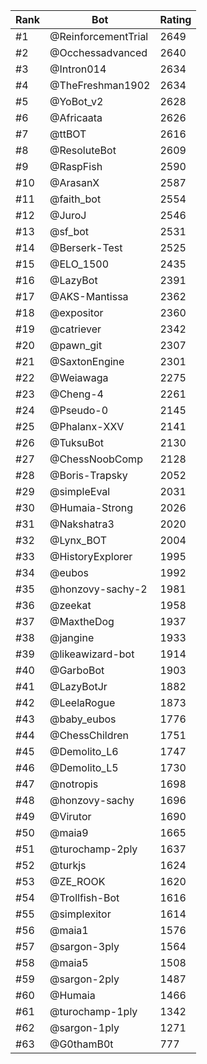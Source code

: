 Rank|Bot|Rating
---|---|---
#1|@ReinforcementTrial|2649
#2|@Occhessadvanced|2640
#3|@Intron014|2634
#4|@TheFreshman1902|2634
#5|@YoBot_v2|2628
#6|@Africaata|2626
#7|@ttBOT|2616
#8|@ResoluteBot|2609
#9|@RaspFish|2590
#10|@ArasanX|2587
#11|@faith_bot|2554
#12|@JuroJ|2546
#13|@sf_bot|2531
#14|@Berserk-Test|2525
#15|@ELO_1500|2435
#16|@LazyBot|2391
#17|@AKS-Mantissa|2362
#18|@expositor|2360
#19|@catriever|2342
#20|@pawn_git|2307
#21|@SaxtonEngine|2301
#22|@Weiawaga|2275
#23|@Cheng-4|2261
#24|@Pseudo-0|2145
#25|@Phalanx-XXV|2141
#26|@TuksuBot|2130
#27|@ChessNoobComp|2128
#28|@Boris-Trapsky|2052
#29|@simpleEval|2031
#30|@Humaia-Strong|2026
#31|@Nakshatra3|2020
#32|@Lynx_BOT|2004
#33|@HistoryExplorer|1995
#34|@eubos|1992
#35|@honzovy-sachy-2|1981
#36|@zeekat|1958
#37|@MaxtheDog|1937
#38|@jangine|1933
#39|@likeawizard-bot|1914
#40|@GarboBot|1903
#41|@LazyBotJr|1882
#42|@LeelaRogue|1873
#43|@baby_eubos|1776
#44|@ChessChildren|1751
#45|@Demolito_L6|1747
#46|@Demolito_L5|1730
#47|@notropis|1698
#48|@honzovy-sachy|1696
#49|@Virutor|1690
#50|@maia9|1665
#51|@turochamp-2ply|1637
#52|@turkjs|1624
#53|@ZE_ROOK|1620
#54|@Trollfish-Bot|1616
#55|@simplexitor|1614
#56|@maia1|1576
#57|@sargon-3ply|1564
#58|@maia5|1508
#59|@sargon-2ply|1487
#60|@Humaia|1466
#61|@turochamp-1ply|1342
#62|@sargon-1ply|1271
#63|@G0thamB0t|777
